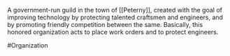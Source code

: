 A government-run guild in the town of <span class="political-bodies-places">[[Peterny]]</span>, created with the goal of improving technology by protecting talented craftsmen and engineers, and by promoting friendly competition between the same.
Basically, this honored organization acts to place work orders and to protect engineers.

#Organization